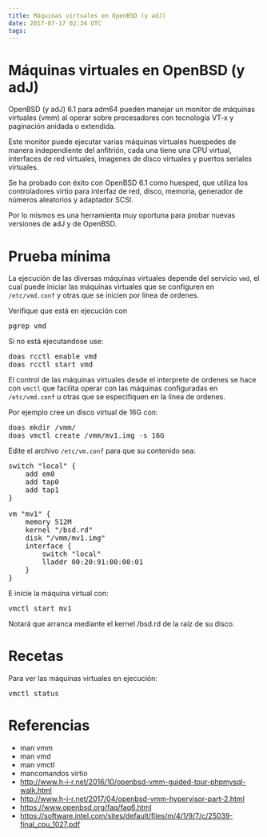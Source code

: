 ```yaml
---
title: Máquinas virtuales en OpenBSD (y adJ)
date: 2017-07-17 02:34 UTC
tags:
---
```


# Máquinas virtuales en OpenBSD (y adJ)

OpenBSD (y adJ) 6.1 para adm64 pueden manejar un monitor
de máquinas virtuales (vmm) al operar sobre procesadores con 
tecnología VT-x y paginación anidada o extendida.

Este monitor puede ejecutar varias máquinas virtuales huespedes
de manera independiente del anfitrión, cada una tiene una CPU virtual,
interfaces de red virtuales, imagenes de disco virtuales y puertos seriales
virtuales.

Se ha probado con éxito con OpenBSD 6.1 como huesped, que utiliza los
controladores virtio para interfaz de red, disco, memoria, generador
de números aleatorios y adaptador SCSI.  

Por lo mismos es una herramienta muy oportuna para probar nuevas
versiones de adJ y de OpenBSD.

# Prueba mínima

La ejecución de las diversas máquinas virtuales depende del servicio
```vmd```, el cual puede iniciar las máquinas virtuales que se configuren
en ```/etc/vmd.conf``` y otras que se inicien por línea de ordenes.

Verifique que está en ejecución con
<pre>
pgrep vmd
</pre>

Si no está ejecutandose use:
<pre>
doas rcctl enable vmd
doas rcctl start vmd
</pre>

El control de las máquinas virtuales desde el interprete de ordenes
se hace con ```vmctl``` que facilita operar con las máquinas configuradas
en ```/etc/vmd.conf``` u otras que se especifiquen en la línea de ordenes.

Por ejemplo cree un disco virtual de 16G con:
<pre>
doas mkdir /vmm/
doas vmctl create /vmm/mv1.img -s 16G
</pre>

Edite el archivo `/etc/vm.conf` para que su contenido sea:
<pre>
switch "local" {
    add em0
    add tap0
    add tap1
}

vm "mv1" {
    memory 512M
    kernel "/bsd.rd"
    disk "/vmm/mv1.img"
    interface {
        switch "local"
        lladdr 00:20:91:00:00:01
    }
}
</pre>

E inicie la máquina virtual con:
<pre>
vmctl start mv1
</pre>

Notará que arranca mediante el kernel /bsd.rd de la raíz de su disco.

# Recetas

Para ver las máquinas virtuales en ejecución:
<pre>
vmctl status 
</pre>



# Referencias

* man vmm
* man vmd
* man vmctl
* mancomandos virtio
* http://www.h-i-r.net/2016/10/openbsd-vmm-guided-tour-phpmysql-walk.html
* http://www.h-i-r.net/2017/04/openbsd-vmm-hypervisor-part-2.html
* https://www.openbsd.org/faq/faq6.html
* https://software.intel.com/sites/default/files/m/4/1/9/7/c/25039-final_cpu_1027.pdf
